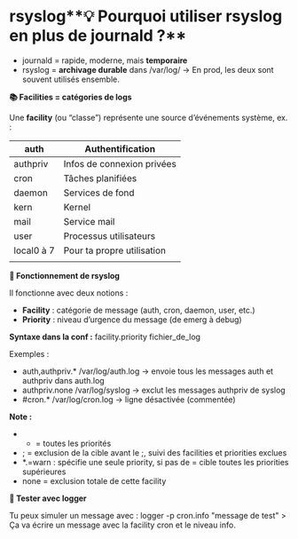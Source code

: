 # rsyslog**💡 Pourquoi utiliser rsyslog en plus de journald ?**

- journald = rapide, moderne, mais **temporaire**
- rsyslog = **archivage durable** dans /var/log/ → En prod, les deux sont souvent utilisés ensemble.



**📚 Facilities = catégories de logs**

Une **facility** (ou “classe”) représente une source d’événements système, ex. :

| auth       | Authentification           |
|------------|----------------------------|
| authpriv   | Infos de connexion privées |
| cron       | Tâches planifiées          |
| daemon     | Services de fond           |
| kern       | Kernel                     |
| mail       | Service mail               |
| user       | Processus utilisateurs     |
| local0 à 7 | Pour ta propre utilisation |
|           |                           |

**🧩 Fonctionnement de rsyslog**

Il fonctionne avec deux notions :

- **Facility** : catégorie de message (auth, cron, daemon, user, etc.)
- **Priority** : niveau d’urgence du message (de emerg à debug)

**Syntaxe dans la conf :** facility.priority fichier_de_log

Exemples :

- auth,authpriv.* /var/log/auth.log → envoie tous les messages auth et authpriv dans auth.log
- authpriv.none /var/log/syslog → exclut les messages authpriv de syslog
- #cron.* /var/log/cron.log → ligne désactivée (commentée)

**Note :**

- * = toutes les priorités
- ; = exclusion de la cible avant le ;, suivi des facilities et priorities exclues
- *.=warn : spécifie une seule priority, si pas de = cible toutes les priorities supérieures
- none = exclusion totale de cette facility



**🧪 Tester avec logger**

Tu peux simuler un message avec : logger -p cron.info "message de test" > Ça va écrire un message avec la facility cron et le niveau info.
